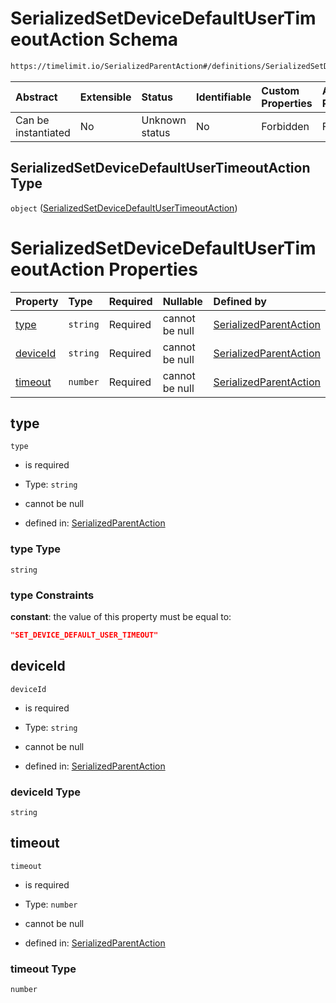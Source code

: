 # SerializedSetDeviceDefaultUserTimeoutAction Schema

```txt
https://timelimit.io/SerializedParentAction#/definitions/SerializedSetDeviceDefaultUserTimeoutAction
```

| Abstract            | Extensible | Status         | Identifiable | Custom Properties | Additional Properties | Access Restrictions | Defined In                                                                                        |
| :------------------ | :--------- | :------------- | :----------- | :---------------- | :-------------------- | :------------------ | :------------------------------------------------------------------------------------------------ |
| Can be instantiated | No         | Unknown status | No           | Forbidden         | Forbidden             | none                | [SerializedParentAction.schema.json\*](SerializedParentAction.schema.json "open original schema") |

## SerializedSetDeviceDefaultUserTimeoutAction Type

`object` ([SerializedSetDeviceDefaultUserTimeoutAction](serializedparentaction-definitions-serializedsetdevicedefaultusertimeoutaction.md))

# SerializedSetDeviceDefaultUserTimeoutAction Properties

| Property              | Type     | Required | Nullable       | Defined by                                                                                                                                                                                                                                                 |
| :-------------------- | :------- | :------- | :------------- | :--------------------------------------------------------------------------------------------------------------------------------------------------------------------------------------------------------------------------------------------------------- |
| [type](#type)         | `string` | Required | cannot be null | [SerializedParentAction](serializedparentaction-definitions-serializedsetdevicedefaultusertimeoutaction-properties-type.md "https://timelimit.io/SerializedParentAction#/definitions/SerializedSetDeviceDefaultUserTimeoutAction/properties/type")         |
| [deviceId](#deviceid) | `string` | Required | cannot be null | [SerializedParentAction](serializedparentaction-definitions-serializedsetdevicedefaultusertimeoutaction-properties-deviceid.md "https://timelimit.io/SerializedParentAction#/definitions/SerializedSetDeviceDefaultUserTimeoutAction/properties/deviceId") |
| [timeout](#timeout)   | `number` | Required | cannot be null | [SerializedParentAction](serializedparentaction-definitions-serializedsetdevicedefaultusertimeoutaction-properties-timeout.md "https://timelimit.io/SerializedParentAction#/definitions/SerializedSetDeviceDefaultUserTimeoutAction/properties/timeout")   |

## type

`type`

- is required

- Type: `string`

- cannot be null

- defined in: [SerializedParentAction](serializedparentaction-definitions-serializedsetdevicedefaultusertimeoutaction-properties-type.md "https://timelimit.io/SerializedParentAction#/definitions/SerializedSetDeviceDefaultUserTimeoutAction/properties/type")

### type Type

`string`

### type Constraints

**constant**: the value of this property must be equal to:

```json
"SET_DEVICE_DEFAULT_USER_TIMEOUT"
```

## deviceId

`deviceId`

- is required

- Type: `string`

- cannot be null

- defined in: [SerializedParentAction](serializedparentaction-definitions-serializedsetdevicedefaultusertimeoutaction-properties-deviceid.md "https://timelimit.io/SerializedParentAction#/definitions/SerializedSetDeviceDefaultUserTimeoutAction/properties/deviceId")

### deviceId Type

`string`

## timeout

`timeout`

- is required

- Type: `number`

- cannot be null

- defined in: [SerializedParentAction](serializedparentaction-definitions-serializedsetdevicedefaultusertimeoutaction-properties-timeout.md "https://timelimit.io/SerializedParentAction#/definitions/SerializedSetDeviceDefaultUserTimeoutAction/properties/timeout")

### timeout Type

`number`
